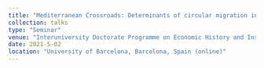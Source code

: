```yaml
---
title: "Mediterranean Crossroads: Determinants of circular migration in Spain, 1955-1973"
collection: talks
type: "Seminar"
venue: "Interuniversity Doctorate Programme on Economic History and Institutions"
date: 2021-5-02
location: "University of Barcelona, Barcelona, Spain (online)"
---
```

